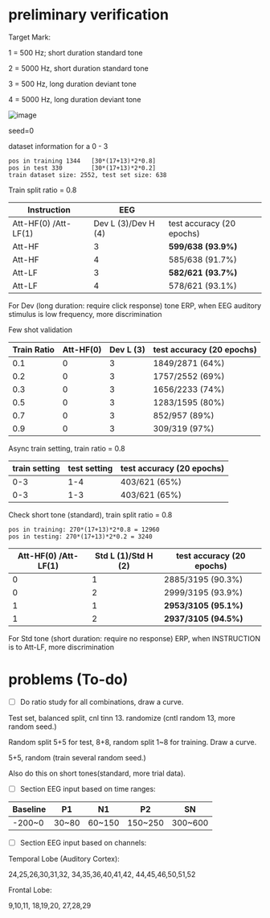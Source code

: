 # preliminary verification

Target Mark:

1 = 500 Hz; short duration standard tone

2 = 5000 Hz, short duration standard tone

3 = 500 Hz, long duration deviant tone

4 = 5000 Hz, long duration deviant tone

![image](https://github.com/NIRVANALAN/EEG-Tinnitus-ML/assets/63215082/6832562d-8ae3-4cce-b67b-6aef286e21d1)

seed=0

dataset information for a 0 - 3
```
pos in training 1344   [30*(17+13)*2*0.8]                                                                                             
pos in test 330        [30*(17+13)*2*0.2]                                     
train dataset size: 2552, test set size: 638                                                                        
```

Train split ratio = 0.8

| Instruction          | EEG                 |                           |
| -------------------- | --------------------- | ------------------------- |
| Att-HF(0) /Att-LF(1) | Dev L (3)/Dev H (4) | test accuracy (20 epochs) |
| Att-HF                    | 3                     | **599/638 (93.9%)**         |
| Att-HF                    | 4                     | 585/638 (91.7%)             |
| Att-LF                    | 3                     | **582/621 (93.7%)**         |
| Att-LF                    | 4                     | 578/621 (93.1%)             |

For Dev (long duration: require click response) tone ERP, when EEG auditory stimulus is low frequency, more discrimination

Few shot validation

| Train Ratio | Att-HF(0) | Dev L (3) | test accuracy (20 epochs) |
| ----------- | --------- | ---------- | ------------------------- |
| 0.1         | 0         | 3          | 1849/2871 (64%)           |
| 0.2         | 0         | 3          | 1757/2552 (69%)           |
| 0.3         | 0         | 3          | 1656/2233 (74%)           |
| 0.5         | 0         | 3          | 1283/1595 (80%)           |
| 0.7         | 0         | 3          | 852/957 (89%)             |
| 0.9         | 0         | 3          | 309/319 (97%)             |


Async train setting, train ratio  = 0.8

| train setting | test setting | test accuracy (20 epochs) |
| ------------- | ------------ | ------------------------- |
| 0-3           | 1-4          | 403/621 (65%)             |
| 0-3           | 1-3          | 403/621 (65%)             |


Check short tone (standard), train split ratio = 0.8

```
pos in training: 270*(17+13)*2*0.8 = 12960
pos in testing: 270*(17+13)*2*0.2 = 3240
```

| Att-HF(0) /Att-LF(1) | Std L (1)/Std H (2) | test accuracy (20 epochs) |
| -------------------- | --------------------- | ------------------------- |
| 0                    | 1                     | 2885/3195 (90.3%)           |
| 0                    | 2                     | 2999/3195 (93.9%)           |
| 1                    | 1                     | **2953/3105 (95.1%)**       |
| 1                    | 2                     | **2937/3105 (94.5%)**       |

For Std tone (short duration: require no response) ERP, when INSTRUCTION is to Att-LF, more discrimination

# problems (To-do)

- [ ] Do ratio study for all combinations, draw a curve.

Test set, balanced split, cnl tinn 13. randomize (cntl random 13, more random seed.)

Random split 5+5 for test, 8+8, random split 1~8 for training. Draw a curve.

5+5, random (train several random seed.)

Also do this on short tones(standard, more trial data).

- [ ] Section EEG input based on time ranges:

| Baseline | P1 | N1 | P2 | SN |
| -------- | -- | -- | -- | -- |
| -200~0 | 30~80 | 60~150 | 150~250 | 300~600 |

- [ ] Section EEG input based on channels:

Temporal Lobe (Auditory Cortex):

24,25,26,30,31,32,
34,35,36,40,41,42,
44,45,46,50,51,52

Frontal Lobe:

9,10,11,
18,19,20,
27,28,29
